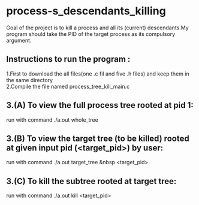 # process-s_descendants_killing
Goal of the project is to kill a process and all its (current) descendants.My program should take the PID of the target process as its compulsory argument.
## Instructions to run the program :
   1.First to download the all files(one .c fil and five .h files) and keep them in the same directory\
   2.Compile the file named process_tree_kill_main.c
## 3.(A) To view the full process tree rooted at pid 1:
  run with command ./a.out   whole_tree
## 3.(B) To view the target tree (to be killed) rooted at given input pid (<target_pid>) by user:
  run with command ./a.out   target_tree &nbsp  <target_pid>
## 3.(C) To kill the subtree rooted at target tree:
  run with command ./a.out   kill   <target_pid>
